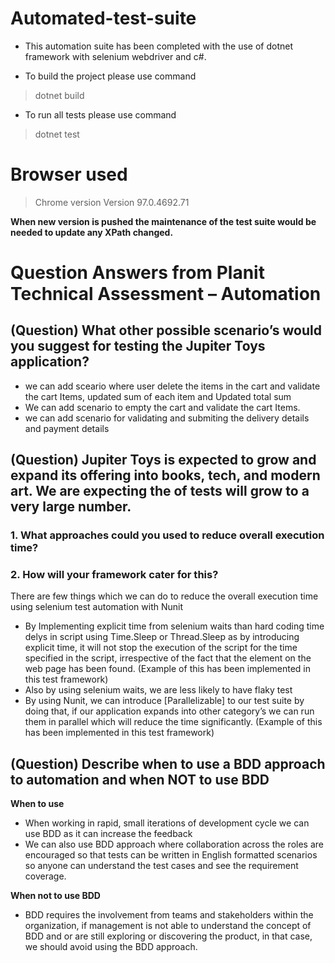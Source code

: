 # Automated-test-suite

- This automation suite has been completed with the use of dotnet framework with selenium webdriver and c#.

- To build the project please use command 
> dotnet build
- To run all tests please use command 
> dotnet test 

# Browser used 

> Chrome version Version 97.0.4692.71 


**When new version is pushed the maintenance of the test suite would be needed to update any XPath changed.**



# Question Answers from Planit Technical Assessment – Automation


## (Question) What other possible scenario’s would you suggest for testing the Jupiter Toys application? 

 
- we can add sceario where user delete the items in the cart and validate the cart Items, updated sum of each item and Updated total sum 
- We can add scenario to empty the cart and validate the cart Items.
- we can add scenario for validating and submiting the delivery details and payment details 

## (Question) Jupiter Toys is expected to grow and expand its offering into books, tech, and modern art. We are expecting the of tests will grow to a very large number.
### 1. What approaches could you used to reduce overall execution time?
### 2. How will your framework cater for this?

There are few things which we can do to reduce the overall execution time using selenium test automation with Nunit
-	By Implementing explicit time from selenium waits than hard coding time delys in script using Time.Sleep or Thread.Sleep as by introducing explicit time, it will not stop the execution of the script for the time specified in the script, irrespective of the fact that the element on the web page has been found. (Example of this has been implemented in this test framework)
-	Also by using selenium waits, we are less likely to have flaky test
-	By using Nunit, we can introduce  [Parallelizable] to our test suite by doing that, if our application expands into other category’s we can run them in parallel which will reduce the time significantly. (Example of this has been implemented in this test framework)

## (Question) Describe when to use a BDD approach to automation and when NOT to use BDD 

**When to use**

- When working in rapid, small iterations of development cycle we can use BDD as it can increase the feedback
- We can also use BDD approach where collaboration across the roles are encouraged so that tests can be written in English formatted scenarios so anyone can understand the test cases and see the requirement coverage.

**When not to use BDD**

- BDD requires the involvement from teams and stakeholders within the organization, if management is not able to understand the concept of BDD and or are still exploring or discovering the product, in that case, we should avoid using the BDD approach.




